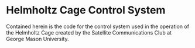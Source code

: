 # Helmholtz Cage Control System
Contained herein is the code for the control system used in the operation of the Helmholtz Cage created by the
Satellite Communications Club at George Mason University.
